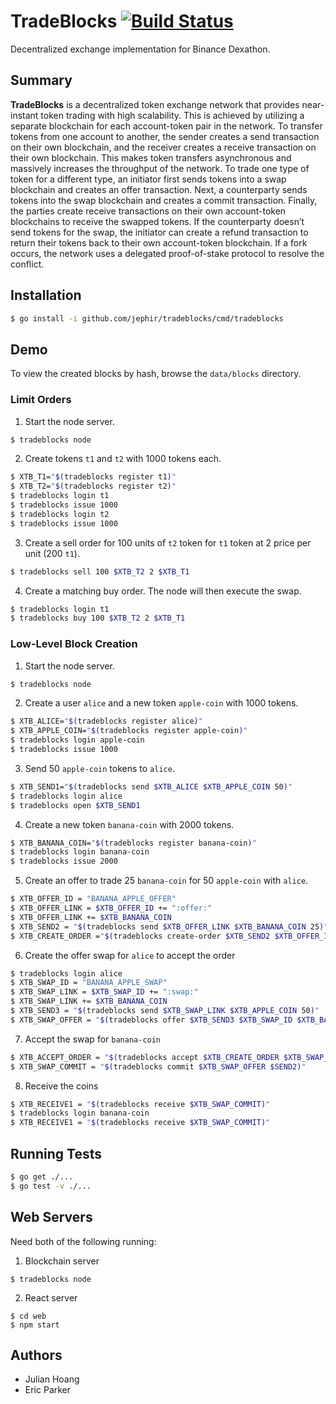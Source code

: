 # TradeBlocks [![Build Status](https://travis-ci.com/jephir/tradeblocks.svg?token=H5s5urysT233MRnGw5EA&branch=master)](https://travis-ci.com/jephir/tradeblocks)

Decentralized exchange implementation for Binance Dexathon.

## Summary

**TradeBlocks** is a decentralized token exchange network that provides near-instant token trading with high scalability. This is achieved by utilizing a separate blockchain for each account-token pair in the network. To transfer tokens from one account to another, the sender creates a send transaction on their own blockchain, and the receiver creates a receive transaction on their own blockchain. This makes token transfers asynchronous and massively increases the throughput of the network. To trade one type of token for a different type, an initiator first sends tokens into a swap blockchain and creates an offer transaction. Next, a counterparty sends tokens into the swap blockchain and creates a commit transaction. Finally, the parties create receive transactions on their own account-token blockchains to receive the swapped tokens. If the counterparty doesn’t send tokens for the swap, the initiator can create a refund transaction to return their tokens back to their own account-token blockchain. If a fork occurs, the network uses a delegated proof-of-stake protocol to resolve the conflict.

## Installation

```sh
$ go install -i github.com/jephir/tradeblocks/cmd/tradeblocks
```

## Demo

To view the created blocks by hash, browse the `data/blocks` directory.

### Limit Orders

1.  Start the node server.

```sh
$ tradeblocks node
```

2.  Create tokens `t1` and `t2` with 1000 tokens each.

```sh
$ XTB_T1="$(tradeblocks register t1)"
$ XTB_T2="$(tradeblocks register t2)"
$ tradeblocks login t1
$ tradeblocks issue 1000
$ tradeblocks login t2
$ tradeblocks issue 1000
```

3.  Create a sell order for 100 units of `t2` token for `t1` token at 2 price per unit (200 `t1`).

```sh
$ tradeblocks sell 100 $XTB_T2 2 $XTB_T1
```

4.  Create a matching buy order. The node will then execute the swap.

```sh
$ tradeblocks login t1
$ tradeblocks buy 100 $XTB_T2 2 $XTB_T1
```

### Low-Level Block Creation

1.  Start the node server.

```sh
$ tradeblocks node
```

2.  Create a user `alice` and a new token `apple-coin` with 1000 tokens.

```sh
$ XTB_ALICE="$(tradeblocks register alice)"
$ XTB_APPLE_COIN="$(tradeblocks register apple-coin)"
$ tradeblocks login apple-coin
$ tradeblocks issue 1000
```

3.  Send 50 `apple-coin` tokens to `alice`.

```sh
$ XTB_SEND1="$(tradeblocks send $XTB_ALICE $XTB_APPLE_COIN 50)"
$ tradeblocks login alice
$ tradeblocks open $XTB_SEND1
```

4.  Create a new token `banana-coin` with 2000 tokens.

```sh
$ XTB_BANANA_COIN="$(tradeblocks register banana-coin)"
$ tradeblocks login banana-coin
$ tradeblocks issue 2000
```

5.  Create an offer to trade 25 `banana-coin` for 50 `apple-coin` with `alice`.

```sh
$ XTB_OFFER_ID = "BANANA_APPLE_OFFER"
$ XTB_OFFER_LINK = $XTB_OFFER_ID += ":offer:"
$ XTB_OFFER_LINK += $XTB_BANANA_COIN
$ XTB_SEND2 = "$(tradeblocks send $XTB_OFFER_LINK $XTB_BANANA_COIN 25)"
$ XTB_CREATE_ORDER ="$(tradeblocks create-order $XTB_SEND2 $XTB_OFFER_ID false $XTB_APPLE_COIN 2)"
```

6.  Create the offer swap for `alice` to accept the order

```sh
$ tradeblocks login alice
$ XTB_SWAP_ID = "BANANA_APPLE_SWAP"
$ XTB_SWAP_LINK = $XTB_SWAP_ID += ":swap:"
$ XTB_SWAP_LINK += $XTB_BANANA_COIN
$ XTB_SEND3 = "$(tradeblocks send $XTB_SWAP_LINK $XTB_APPLE_COIN 50)"
$ XTB_SWAP_OFFER = "$(tradeblocks offer $XTB_SEND3 $XTB_SWAP_ID $XTB_BANANA_COIN $XTB_BANANA_COIN 25)"
```

7.  Accept the swap for `banana-coin`

```sh
$ XTB_ACCEPT_ORDER = "$(tradeblocks accept $XTB_CREATE_ORDER $XTB_SWAP_OFFER)"
$ XTB_SWAP_COMMIT = "$(tradeblocks commit $XTB_SWAP_OFFER $SEND2)"
```

8.  Receive the coins

```sh
$ XTB_RECEIVE1 = "$(tradeblocks receive $XTB_SWAP_COMMIT)"
$ tradeblocks login banana-coin
$ XTB_RECEIVE1 = "$(tradeblocks receive $XTB_SWAP_COMMIT)"
```

## Running Tests

```sh
$ go get ./...
$ go test -v ./...
```

## Web Servers

Need both of the following running:

1.  Blockchain server

```
$ tradeblocks node
```

2.  React server

```
$ cd web
$ npm start
```

## Authors

- Julian Hoang
- Eric Parker
